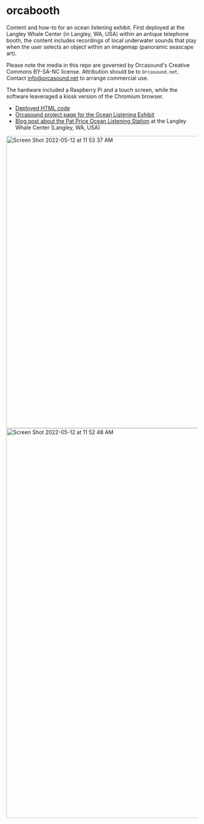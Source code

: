 # orcabooth

Content and how-to for an ocean listening exhibit. First deployed at the Langley Whale Center (in Langley, WA, USA) within an antique telephone booth, the content includes recordings of local underwater sounds that play when the user selects an object within an imagemap (panoramic seascape art). 

Please note the media in this repo are governed by Orcasound's Creative Commons BY-SA-NC license. Attribution should be to `Orcasound.net`. Contact info@orcasound.net to arrange commercial use.

The hardware included a Raspberry Pi and a touch screen, while the software leaveraged a kiosk version of the Chromium browser.

* [Deployed HTML code](https://orcasound.net/ed/booth/local.html?github)
* [Orcasound project page for the Ocean Listening Exhibit](https://www.orcasound.net/portfolio/ocean-listening-exhibit/)
* [Blog post about the Pat Price Ocean Listening Station](https://www.orcasound.net/2018/09/13/antique-phone-booth-becomes-an-ocean-listening-exhibit-with-a-raspberry-pi-and-html5-content/) at the Langley Whale Center (Langley, WA, USA)


<img width="768" alt="Screen Shot 2022-05-12 at 11 53 37 AM" src="https://user-images.githubusercontent.com/14044595/168148309-dcc622fa-9532-42b9-ad18-7d72fa2010df.png">

<img width="1025" alt="Screen Shot 2022-05-12 at 11 52 48 AM" src="https://user-images.githubusercontent.com/14044595/168148352-38405ddf-1bb3-40e8-b414-b6b35280d99f.png">
